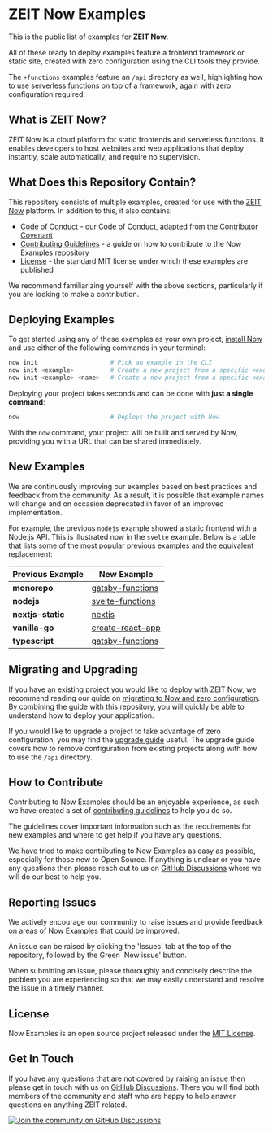 # ZEIT Now Examples

This is the public list of examples for **ZEIT Now**.

All of these ready to deploy examples feature a frontend framework or static site, created with zero configuration using the CLI tools they provide.

The `+functions` examples feature an `/api` directory as well, highlighting how to use serverless functions on top of a framework, again with zero configuration required.

## What is ZEIT Now?

ZEIT Now is a cloud platform for static frontends and serverless functions. It enables developers to host websites and web applications that deploy instantly, scale automatically, and require no supervision.

## What Does this Repository Contain?

This repository consists of multiple examples, created for use with the [ZEIT Now](https://zeit.co/now) platform. In addition to this, it also contains:

- [Code of Conduct](https://github.com/zeit/now/blob/master/.github/CODE_OF_CONDUCT.md) - our Code of Conduct, adapted from the [Contributor Covenant](http://contributor-covenant.org)
- [Contributing Guidelines](https://github.com/zeit/now/blob/master/.github/CONTRIBUTING.md) - a guide on how to contribute to the Now Examples repository
- [License](https://github.com/zeit/now/blob/master/LICENSE) - the standard MIT license under which these examples are published

We recommend familiarizing yourself with the above sections, particularly if you are looking to make a contribution.

## Deploying Examples

To get started using any of these examples as your own project, [install Now](https://zeit.co/download) and use either of the following commands in your terminal:

```sh
now init                    # Pick an example in the CLI
now init <example>          # Create a new project from a specific <example>
now init <example> <name>   # Create a new project from a specific <example> with a different folder <name>
```

Deploying your project takes seconds and can be done with **just a single command**:

```sh
now                         # Deploys the project with Now
```

With the `now` command, your project will be built and served by Now, providing you with a URL that can be shared immediately.

## New Examples

We are continuously improving our examples based on best practices and feedback from the community. As a result, it is possible that example names will change and on occasion deprecated in favor of an improved implementation.

For example, the previous `nodejs` example showed a static frontend with a Node.js API. This is illustrated now in the `svelte` example. Below is a table that lists some of the most popular previous examples and the equivalent replacement:

| Previous Example  | New Example                                                                           |
| ----------------- | ------------------------------------------------------------------------------------- |
| **monorepo**      | [gatsby-functions](https://github.com/zeit/now/tree/master/examples/gatsby)           |
| **nodejs**        | [svelte-functions](https://github.com/zeit/now/tree/master/examples/svelte)           |
| **nextjs-static** | [nextjs](https://github.com/zeit/now/tree/master/examples/nextjs)                     |
| **vanilla-go**    | [create-react-app](https://github.com/zeit/now/tree/master/examples/create-react-app) |
| **typescript**    | [gatsby-functions](https://github.com/zeit/now/tree/master/examples/gatsby)           |

## Migrating and Upgrading

If you have an existing project you would like to deploy with ZEIT Now, we recommend reading our guide on [migrating to Now and zero configuration](https://zeit.co/guides/migrate-to-zeit-now/). By combining the guide with this repository, you will quickly be able to understand how to deploy your application.

If you would like to upgrade a project to take advantage of zero configuration, you may find the [upgrade guide](https://zeit.co/guides/upgrade-to-zero-configuration/) useful. The upgrade guide covers how to remove configuration from existing projects along with how to use the `/api` directory.

## How to Contribute

Contributing to Now Examples should be an enjoyable experience, as such we have created a set of [contributing guidelines](https://github.com/zeit/docs/blob/master/CONTRIBUTING.md) to help you do so.

The guidelines cover important information such as the requirements for new examples and where to get help if you have any questions.

We have tried to make contributing to Now Examples as easy as possible, especially for those new to Open Source. If anything is unclear or you have any questions then please reach out to us on [GitHub Discussions](https://github.com/zeit/now/discussions) where we will do our best to help you.

## Reporting Issues

We actively encourage our community to raise issues and provide feedback on areas of Now Examples that could be improved.

An issue can be raised by clicking the 'Issues' tab at the top of the repository, followed by the Green 'New issue' button.

When submitting an issue, please thoroughly and concisely describe the problem you are experiencing so that we may easily understand and resolve the issue in a timely manner.

## License

Now Examples is an open source project released under the [MIT License](https://github.com/zeit/docs/blob/master/LICENSE.md).

## Get In Touch

If you have any questions that are not covered by raising an issue then please get in touch with us on [GitHub Discussions](https://github.com/zeit/now/discussions). There you will find both members of the community and staff who are happy to help answer questions on anything ZEIT related.

[![Join the community on GitHub Discussions](https://badgen.net/badge/join%20the%20discussion/on%20github/black?icon=github)](https://github.com/zeit/now/discussions)
